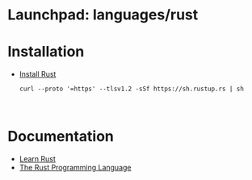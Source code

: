 # Launchpad: languages/rust

# Installation
  * [Install Rust](https://www.rust-lang.org/tools/install)
    ```
    curl --proto '=https' --tlsv1.2 -sSf https://sh.rustup.rs | sh
    ```
</br> 

# Documentation
  * [Learn Rust](https://www.rust-lang.org/learn)
  * [The Rust Programming Language](https://doc.rust-lang.org/book/)
